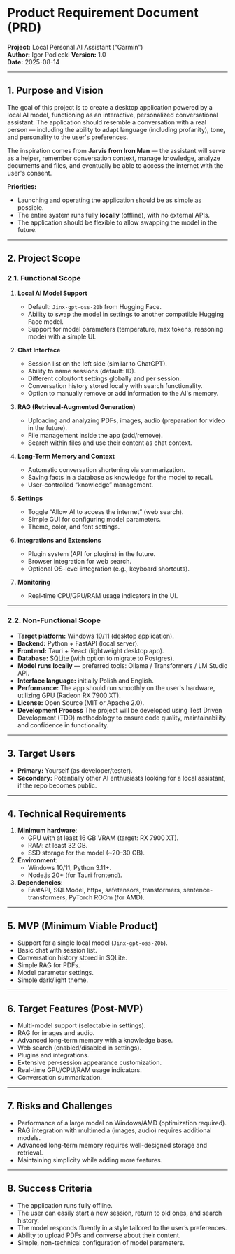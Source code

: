 # Product Requirement Document (PRD)
**Project:** Local Personal AI Assistant (“Garmin”)  
**Author:** Igor Podlecki
**Version:** 1.0  
**Date:** 2025-08-14

---

## 1. Purpose and Vision
The goal of this project is to create a desktop application powered by a local AI model, functioning as an interactive, personalized conversational assistant. The application should resemble a conversation with a real person — including the ability to adapt language (including profanity), tone, and personality to the user's preferences.  

The inspiration comes from **Jarvis from Iron Man** — the assistant will serve as a helper, remember conversation context, manage knowledge, analyze documents and files, and eventually be able to access the internet with the user's consent.  

**Priorities:**  
- Launching and operating the application should be as simple as possible.  
- The entire system runs fully **locally** (offline), with no external APIs.  
- The application should be flexible to allow swapping the model in the future.  

---

## 2. Project Scope

### 2.1. Functional Scope
1. **Local AI Model Support**
   - Default: `Jinx-gpt-oss-20b` from Hugging Face.
   - Ability to swap the model in settings to another compatible Hugging Face model.
   - Support for model parameters (temperature, max tokens, reasoning mode) with a simple UI.

2. **Chat Interface**
   - Session list on the left side (similar to ChatGPT).
   - Ability to name sessions (default: ID).
   - Different color/font settings globally and per session.
   - Conversation history stored locally with search functionality.
   - Option to manually remove or add information to the AI's memory.

3. **RAG (Retrieval-Augmented Generation)**
   - Uploading and analyzing PDFs, images, audio (preparation for video in the future).
   - File management inside the app (add/remove).
   - Search within files and use their content as chat context.

4. **Long-Term Memory and Context**
   - Automatic conversation shortening via summarization.
   - Saving facts in a database as knowledge for the model to recall.
   - User-controlled “knowledge” management.

5. **Settings**
   - Toggle “Allow AI to access the internet” (web search).
   - Simple GUI for configuring model parameters.
   - Theme, color, and font settings.

6. **Integrations and Extensions**
   - Plugin system (API for plugins) in the future.
   - Browser integration for web search.
   - Optional OS-level integration (e.g., keyboard shortcuts).

7. **Monitoring**
   - Real-time CPU/GPU/RAM usage indicators in the UI.

---

### 2.2. Non-Functional Scope
- **Target platform:** Windows 10/11 (desktop application).  
- **Backend:** Python + FastAPI (local server).  
- **Frontend:** Tauri + React (lightweight desktop app).  
- **Database:** SQLite (with option to migrate to Postgres).  
- **Model runs locally** — preferred tools: Ollama / Transformers / LM Studio API.  
- **Interface language:** initially Polish and English.  
- **Performance:** The app should run smoothly on the user's hardware, utilizing GPU (Radeon RX 7900 XT).  
- **License:** Open Source (MIT or Apache 2.0).  
- **Development Process** The project will be developed using Test Driven Development (TDD) methodology to ensure code quality, maintainability and confidence in functionality.

---

## 3. Target Users
- **Primary:** Yourself (as developer/tester).  
- **Secondary:** Potentially other AI enthusiasts looking for a local assistant, if the repo becomes public.

---

## 4. Technical Requirements
1. **Minimum hardware**:
   - GPU with at least 16 GB VRAM (target: RX 7900 XT).
   - RAM: at least 32 GB.
   - SSD storage for the model (~20–30 GB).
2. **Environment**:
   - Windows 10/11, Python 3.11+.
   - Node.js 20+ (for Tauri frontend).
3. **Dependencies**:
   - FastAPI, SQLModel, httpx, safetensors, transformers, sentence-transformers, PyTorch ROCm (for AMD).

---

## 5. MVP (Minimum Viable Product)
- Support for a single local model (`Jinx-gpt-oss-20b`).
- Basic chat with session list.
- Conversation history stored in SQLite.
- Simple RAG for PDFs.
- Model parameter settings.
- Simple dark/light theme.

---

## 6. Target Features (Post-MVP)
- Multi-model support (selectable in settings).
- RAG for images and audio.
- Advanced long-term memory with a knowledge base.
- Web search (enabled/disabled in settings).
- Plugins and integrations.
- Extensive per-session appearance customization.
- Real-time GPU/CPU/RAM usage indicators.
- Conversation summarization.

---

## 7. Risks and Challenges
- Performance of a large model on Windows/AMD (optimization required).
- RAG integration with multimedia (images, audio) requires additional models.
- Advanced long-term memory requires well-designed storage and retrieval.
- Maintaining simplicity while adding more features.

---

## 8. Success Criteria
- The application runs fully offline.
- The user can easily start a new session, return to old ones, and search history.
- The model responds fluently in a style tailored to the user’s preferences.
- Ability to upload PDFs and converse about their content.
- Simple, non-technical configuration of model parameters.
